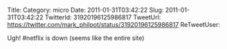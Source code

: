 Title: 
Category: micro
Date: 2011-01-31T03:42:22
Slug: 2011-01-31T03:42:22
TwitterId: 31920196125986817
TweetUrl: https://twitter.com/mark_philpot/status/31920196125986817
ReTweetUser: 

Ugh! #netflix is down (seems like the entire site)